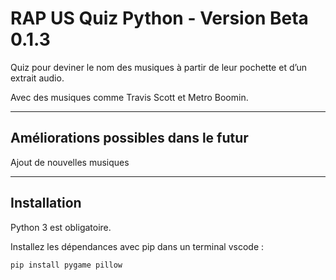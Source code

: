 # RAP US Quiz Python - Version Beta 0.1.3

Quiz pour deviner le nom des musiques à partir de leur pochette et d’un extrait audio.

Avec des musiques comme Travis Scott et Metro Boomin.

---
## Améliorations possibles dans le futur

Ajout de nouvelles musiques

---
## Installation

Python 3 est obligatoire.

Installez les dépendances avec pip dans un terminal vscode :

```bash
pip install pygame pillow

